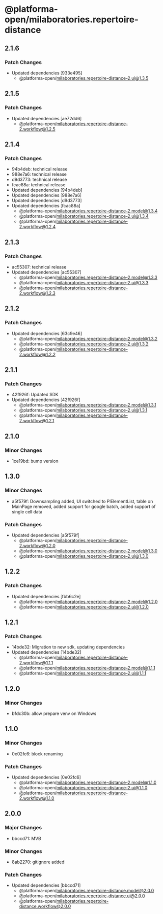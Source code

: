 # @platforma-open/milaboratories.repertoire-distance

## 2.1.6

### Patch Changes

- Updated dependencies [933e495]
  - @platforma-open/milaboratories.repertoire-distance-2.ui@1.3.5

## 2.1.5

### Patch Changes

- Updated dependencies [ae72dd6]
  - @platforma-open/milaboratories.repertoire-distance-2.workflow@1.2.5

## 2.1.4

### Patch Changes

- 94b4deb: technical release
- 988e7a6: technical release
- d9d3773: technical release
- fcac88a: technical release
- Updated dependencies [94b4deb]
- Updated dependencies [988e7a6]
- Updated dependencies [d9d3773]
- Updated dependencies [fcac88a]
  - @platforma-open/milaboratories.repertoire-distance-2.model@1.3.4
  - @platforma-open/milaboratories.repertoire-distance-2.ui@1.3.4
  - @platforma-open/milaboratories.repertoire-distance-2.workflow@1.2.4

## 2.1.3

### Patch Changes

- ac55307: technical release
- Updated dependencies [ac55307]
  - @platforma-open/milaboratories.repertoire-distance-2.model@1.3.3
  - @platforma-open/milaboratories.repertoire-distance-2.ui@1.3.3
  - @platforma-open/milaboratories.repertoire-distance-2.workflow@1.2.3

## 2.1.2

### Patch Changes

- Updated dependencies [63c9e46]
  - @platforma-open/milaboratories.repertoire-distance-2.model@1.3.2
  - @platforma-open/milaboratories.repertoire-distance-2.ui@1.3.2
  - @platforma-open/milaboratories.repertoire-distance-2.workflow@1.2.2

## 2.1.1

### Patch Changes

- 42f926f: Updated SDK
- Updated dependencies [42f926f]
  - @platforma-open/milaboratories.repertoire-distance-2.model@1.3.1
  - @platforma-open/milaboratories.repertoire-distance-2.ui@1.3.1
  - @platforma-open/milaboratories.repertoire-distance-2.workflow@1.2.1

## 2.1.0

### Minor Changes

- 1ce19bd: bump version

## 1.3.0

### Minor Changes

- a5f579f: Downsampling added, UI switched to PlElementList, table on MainPage removed, added support for google batch, added support of single cell data

### Patch Changes

- Updated dependencies [a5f579f]
  - @platforma-open/milaboratories.repertoire-distance-2.workflow@1.2.0
  - @platforma-open/milaboratories.repertoire-distance-2.model@1.3.0
  - @platforma-open/milaboratories.repertoire-distance-2.ui@1.3.0

## 1.2.2

### Patch Changes

- Updated dependencies [fbb6c2e]
  - @platforma-open/milaboratories.repertoire-distance-2.model@1.2.0
  - @platforma-open/milaboratories.repertoire-distance-2.ui@1.2.0

## 1.2.1

### Patch Changes

- 14bde32: Migration to new sdk, updating dependencies
- Updated dependencies [14bde32]
  - @platforma-open/milaboratories.repertoire-distance-2.workflow@1.1.1
  - @platforma-open/milaboratories.repertoire-distance-2.model@1.1.1
  - @platforma-open/milaboratories.repertoire-distance-2.ui@1.1.1

## 1.2.0

### Minor Changes

- bfdc30b: allow prepare venv on Windows

## 1.1.0

### Minor Changes

- 0e02fc6: block renaming

### Patch Changes

- Updated dependencies [0e02fc6]
  - @platforma-open/milaboratories.repertoire-distance-2.model@1.1.0
  - @platforma-open/milaboratories.repertoire-distance-2.ui@1.1.0
  - @platforma-open/milaboratories.repertoire-distance-2.workflow@1.1.0

## 2.0.0

### Major Changes

- bbccd71: MVB

### Minor Changes

- 8ab2270: gitignore added

### Patch Changes

- Updated dependencies [bbccd71]
  - @platforma-open/milaboratories.repertoire-distance.model@2.0.0
  - @platforma-open/milaboratories.repertoire-distance.ui@2.0.0
  - @platforma-open/milaboratories.repertoire-distance.workflow@2.0.0

